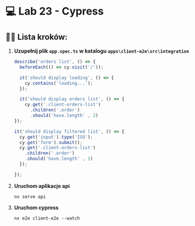 # 💻 Lab 23 - Cypress

## 🏋️‍♀️ Lista kroków:

1. **Uzupełnij plik `app.spec.ts` w katalogu `apps\client-e2e\src\integration`**

    ```typescript
    describe('orders list', () => {
      beforeEach(() => cy.visit('/'));
    
      it('should display loading', () => {
        cy.contains('loading...');
      });
    
      it('should display orders list', () => {
        cy.get('.client-orders-list')
          .children('.order')
          .should('have.length' , 2)
    });
    
    it('should display filtered list', () => {
      cy.get('input').type('ISO');
      cy.get('form').submit();
      cy.get('.client-orders-list')
        .children('.order')
        .should('have.length' , 1)
      });
    
    });
    ```

2. **Uruchom aplikacje api**

    ```shell
    nx serve api
    ```

3. **Uruchom cypress**

    ```shell
    nx e2e client-e2e --watch
    ```
